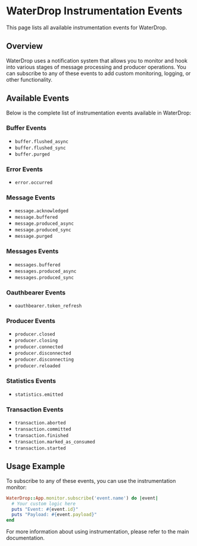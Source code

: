 [//]: # (This file is auto-generated by bin/refresh_instrumentation_events)
[//]: # (Do not edit manually - changes will be overwritten)

# WaterDrop Instrumentation Events

This page lists all available instrumentation events for WaterDrop.

## Overview

WaterDrop uses a notification system that allows you to monitor and hook into various stages of message processing and producer operations. You can subscribe to any of these events to add custom monitoring, logging, or other functionality.

## Available Events

Below is the complete list of instrumentation events available in WaterDrop:


### Buffer Events

- `buffer.flushed_async`
- `buffer.flushed_sync`
- `buffer.purged`

### Error Events

- `error.occurred`

### Message Events

- `message.acknowledged`
- `message.buffered`
- `message.produced_async`
- `message.produced_sync`
- `message.purged`

### Messages Events

- `messages.buffered`
- `messages.produced_async`
- `messages.produced_sync`

### Oauthbearer Events

- `oauthbearer.token_refresh`

### Producer Events

- `producer.closed`
- `producer.closing`
- `producer.connected`
- `producer.disconnected`
- `producer.disconnecting`
- `producer.reloaded`

### Statistics Events

- `statistics.emitted`

### Transaction Events

- `transaction.aborted`
- `transaction.committed`
- `transaction.finished`
- `transaction.marked_as_consumed`
- `transaction.started`

## Usage Example

To subscribe to any of these events, you can use the instrumentation monitor:

```ruby
WaterDrop::App.monitor.subscribe('event.name') do |event|
  # Your custom logic here
  puts "Event: #{event.id}"
  puts "Payload: #{event.payload}"
end
```

For more information about using instrumentation, please refer to the main documentation.
